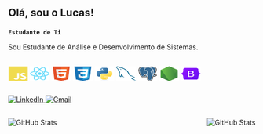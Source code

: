 ## Olá, sou o Lucas!

**`Estudante de Ti`**
<p>Sou Estudante de Análise e Desenvolvimento de Sistemas. </p>


<div style="display: inline_block"><br>
  <img align="center" alt="Rafa-Js" height="30" width="40" src="https://raw.githubusercontent.com/devicons/devicon/master/icons/javascript/javascript-plain.svg">
  <img align="center" alt="Rafa-React" height="30" width="40" src="https://raw.githubusercontent.com/devicons/devicon/master/icons/react/react-original.svg">
  <img align="center" alt="Rafa-HTML" height="30" width="40" src="https://raw.githubusercontent.com/devicons/devicon/master/icons/html5/html5-original.svg">
  <img align="center" alt="Rafa-CSS" height="30" width="40" src="https://raw.githubusercontent.com/devicons/devicon/master/icons/css3/css3-original.svg">
  <img align="center" alt="Rafa-Python" height="30" width="40" src="https://raw.githubusercontent.com/devicons/devicon/master/icons/python/python-original.svg">
  <img align="center" alt="MySQL" height="30" width="40" src="https://raw.githubusercontent.com/devicons/devicon/master/icons/mysql/mysql-original.svg">
  <img align="center" alt="PostgreSQL" height="30" width="40" src="https://raw.githubusercontent.com/devicons/devicon/master/icons/postgresql/postgresql-original.svg">
  <img align="center" alt="Node.js" height="30" width="40" src="https://raw.githubusercontent.com/devicons/devicon/master/icons/nodejs/nodejs-original.svg">
  <img align="center" alt="Bootstrap" height="30" width="40" src="https://raw.githubusercontent.com/devicons/devicon/master/icons/bootstrap/bootstrap-original.svg">

</div>

##

<a href="www.linkedin.com/in/llucas-rocha" target="_blank">
  <img src="https://img.shields.io/badge/-LinkedIn-%230077B5?style=for-the-badge&logo=linkedin&logoColor=white" alt="LinkedIn"> 
</a>
<a href="https://mail.google.com/mail/u/0/#inbox">
  <img src="https://img.shields.io/badge/Gmail-D14836?style=for-the-badge&logo=gmail&logoColor=white" alt="Gmail">
</a>


##

<p>
  <img 
    align="left" 
    alt="GitHub Stats" 
    height="176" 
    style="padding-right: 10px;" 
    src="https://github-readme-stats.vercel.app/api?username=llucaszr&show_icons=true&theme=midnight-purple&include_all_commits=true&locale=pt-br" 
  />

  <img 
    align="right" 
    alt="GitHub Stats" 
    height="176" 
    src="https://github-readme-stats.vercel.app/api/top-langs/?username=llucaszr&theme=midnight-purple&layout=compact&custom_title=Tecnologias&langs_count=9" 
  />
</p>

